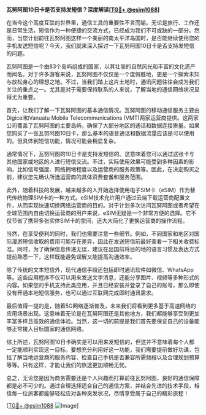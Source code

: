 **瓦努阿图10日卡是否支持发短信？深度解读[[TG💪+ @esim1088](https://t.me/s/esim1088)]**

在当今这个高度互联的世界里，通信工具的重要性不言而喻。无论是旅行、工作还是日常生活，短信作为一种便捷的交流方式，已经成为我们不可或缺的一部分。然而，当您计划前往瓦努阿图这样一个美丽的南太平洋岛国时，是否能继续使用您的手机发送短信呢？今天，我们就来深入探讨一下瓦努阿图10日卡是否支持发短信的问题。

瓦努阿图是一个由83个岛屿组成的国家，以其壮丽的自然风光和丰富的文化遗产而闻名。对于许多游客来说，瓦努阿图不仅仅是一个度假胜地，更是一个探索未知与放松身心的理想之地。不过，当我们踏上这片土地时，通讯问题往往会成为我们关注的重点之一。尤其是对于需要保持联系的人来说，了解当地的通信网络状况显得尤为重要。

首先，让我们了解一下瓦努阿图的基本通信情况。瓦努阿图的移动通信服务主要由Digicel和Vanuatu Mobile Telecommunications (VMT)两家运营商提供。这两家公司覆盖了瓦努阿图的主要岛屿，确保了大部分地区的通话和数据连接质量。如果您购买了一张瓦努阿图10日卡，那么基本的语音通话和数据流量应该是可以使用的。但具体到短信功能，情况可能会稍显复杂。

通常情况下，瓦努阿图的10日卡是支持发短信的。这意味着您可以通过这张卡与其他国家或地区的人进行短信交流。不过，实际使用效果可能受到多种因素的影响，比如信号强度、网络拥堵程度以及运营商的服务政策等。因此，在决定购买之前，建议您先确认所选运营商的具体资费套餐和服务范围。

此外，随着科技的发展，越来越多的人开始选择使用电子SIM卡（eSIM）作为替代传统物理SIM卡的一种方式。eSIM技术允许用户通过云端下载运营商配置文件，从而实现快速切换网络运营商的目的。对于计划多次访问瓦努阿图或者希望在全球范围内自由切换运营商的用户来说，eSIM无疑是一个非常方便的选择。它不仅节省了携带多张实体SIM卡的空间，还大大简化了更换运营商的操作流程。

当然，在享受便利的同时，我们也需要注意一些细节。例如，不同国家和地区对国际漫游短信收取的费用可能存在差异，因此在发送短信前最好查看一下相关收费标准。同时，为了确保信息传递无误，建议在出国前将目的地的语言习惯及表达方式提前熟悉一下，这样既能避免误解又能提高沟通效率。

除了传统的文本短信外，现代通信手段还包括即时通讯软件如微信、WhatsApp等。这些应用程序不仅可以用来发送文字消息，还能分享图片、视频等多种形式的内容。如果您的手机支持此类应用，并且已经安装并登录了自己的账号，那么即使没有开通本地短信服务，也可以通过互联网完成即时通讯需求。

最后值得一提的是，随着5G网络逐渐普及，未来我们将看到更多基于高速网络的应用场景出现。这意味着无论是在瓦努阿图还是其他地方，我们都能够享受到更加丰富多样且高效的通信体验。当然，这一切的前提是我们首先要保证自己的设备能够正常接入目标国家的通信网络。

综上所述，瓦努阿图10日卡确实是可以用来发短信的，但这并不意味着每个人都一定能顺利实现这一目标。要想充分利用好这一功能，我们需要提前做好功课，包括了解当地运营商的服务内容、检查自己手机是否兼容所需频段以及合理规划预算等等。只有这样，才能让我们的旅途更加顺畅无忧。

总之，无论您是因为商务需要还是个人兴趣而打算前往瓦努阿图，良好的通信保障都是必不可少的。通过合理选择适合自己的通信方案，并结合先进的技术手段，相信每一位旅客都能够轻松应对各种突发状况，尽情享受属于自己的精彩旅程！

[[TG💪+ @esim1088](https://t.me/s/esim1088) ![Image](https://i.postimg.cc/4NQfJmqS/Snipaste-2025-05-13-00-14-12.png)]